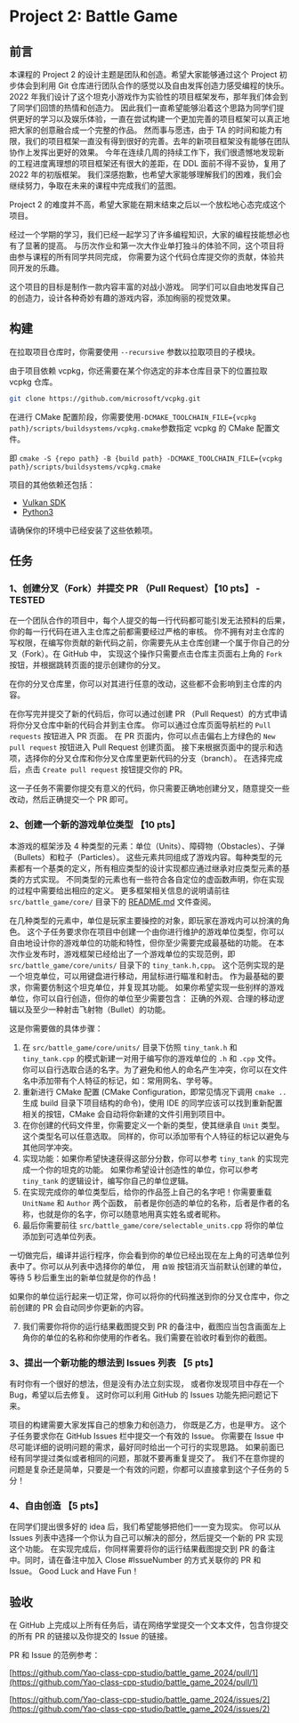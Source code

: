 # Project 2: Battle Game

## 前言

本课程的 Project 2 的设计主题是团队和创造。希望大家能够通过这个 Project 初步体会到利用 Git 仓库进行团队合作的感觉以及自由发挥创造力感受编程的快乐。
2022 年我们设计了这个坦克小游戏作为实验性的项目框架发布，那年我们体会到了同学们回馈的热情和创造力。
因此我们一直希望能够沿着这个思路为同学们提供更好的学习以及娱乐体验，一直在尝试构建一个更加完善的项目框架可以真正地把大家的创意融合成一个完整的作品。
然而事与愿违，由于 TA 的时间和能力有限，我们的项目框架一直没有得到很好的完善。去年的新项目框架没有能够在团队协作上发挥出更好的效果。
今年在连续几周的持续工作下，我们很遗憾地发现新的工程进度离理想的项目框架还有很大的差距，在 DDL 面前不得不妥协，复用了 2022 年的初版框架。
我们深感抱歉，也希望大家能够理解我们的困难，我们会继续努力，争取在未来的课程中完成我们的蓝图。

Project 2 的难度并不高，希望大家能在期末结束之后以一个放松地心态完成这个项目。

经过一个学期的学习，我们已经一起学习了许多编程知识，大家的编程技能想必也有了显著的提高。
与历次作业和第一次大作业单打独斗的体验不同，这个项目将由参与课程的所有同学共同完成，
你需要为这个代码仓库提交你的贡献，体验共同开发的乐趣。

这个项目的目标是制作一款内容丰富的对战小游戏。
同学们可以自由地发挥自己的创造力，设计各种奇妙有趣的游戏内容，添加绚丽的视觉效果。

## 构建

在拉取项目仓库时，你需要使用 `--recursive` 参数以拉取项目的子模块。

由于项目依赖 vcpkg，你还需要在某个你选定的非本仓库目录下的位置拉取 vcpkg 仓库。

```bash
git clone https://github.com/microsoft/vcpkg.git
```

在进行 CMake 配置阶段，你需要使用`-DCMAKE_TOOLCHAIN_FILE={vcpkg path}/scripts/buildsystems/vcpkg.cmake`参数指定 vcpkg 的 CMake 配置文件。

即 `cmake -S {repo path} -B {build path} -DCMAKE_TOOLCHAIN_FILE={vcpkg path}/scripts/buildsystems/vcpkg.cmake`

项目的其他依赖还包括：

- [Vulkan SDK](https://vulkan.lunarg.com/sdk/home)
- [Python3](https://www.python.org/)

请确保你的环境中已经安装了这些依赖项。

## 任务

### 1、创建分叉（Fork）并提交 PR （Pull Request）【10 pts】 - TESTED

在一个团队合作的项目中，每个人提交的每一行代码都可能引发无法预料的后果，你的每一行代码在进入主仓库之前都需要经过严格的审核。
你不拥有对主仓库的写权限，在编写你贡献的新代码之前，你需要先从主仓库创建一个属于你自己的分叉（Fork）。在 GitHub 中，
实现这个操作只需要点击仓库主页面右上角的 `Fork` 按钮，并根据跳转页面的提示创建你的分叉。

在你的分叉仓库里，你可以对其进行任意的改动，这些都不会影响到主仓库的内容。

在你写完并提交了新的代码后，你可以通过创建 PR （Pull Request）的方式申请将你分叉仓库中新的代码合并到主仓库。
你可以通过仓库页面导航栏的 `Pull requests` 按钮进入 PR 页面。
在 PR 页面内，你可以点击偏右上方绿色的 `New pull request` 按钮进入 Pull Request 创建页面。
接下来根据页面中的提示和选项，选择你的分叉仓库和你分叉仓库里更新代码的分支（branch）。
在选择完成后，点击 `Create pull request` 按钮提交你的 PR。

这一子任务不需要你提交有意义的代码，你只需要正确地创建分叉，随意提交一些改动，然后正确提交一个 PR 即可。

### 2、创建一个新的游戏单位类型 【10 pts】

本游戏的框架涉及 4 种类型的元素：单位（Units）、障碍物（Obstacles）、子弹（Bullets）和粒子（Particles）。
这些元素共同组成了游戏内容。每种类型的元素都有一个基类的定义，所有相应类型的设计实现都应通过继承对应类型元素的基类的方式实现。
不同类型的元素也有一些符合各自定位的虚函数声明，你在实现的过程中需要给出相应的定义。
更多框架相关信息的说明请前往 `src/battle_game/core/` 目录下的 [README.md](src/battle_game/core/README.md) 文件查阅。

在几种类型的元素中，单位是玩家主要操控的对象，即玩家在游戏内可以扮演的角色。
这个子任务要求你在项目中创建一个由你进行维护的游戏单位类型，你可以自由地设计你的游戏单位的功能和特性，但你至少需要完成最基础的功能。
在本次作业发布时，游戏框架已经给出了一个游戏单位的实现范例，即 `src/battle_game/core/units/` 目录下的 `tiny_tank.h,cpp`。
这个范例实现的是一个坦克单位，可以用键盘进行移动，用鼠标进行瞄准和射击。
作为最基础的要求，你需要仿制这个坦克单位，并复现其功能。
如果你希望实现一些别样的游戏单位，你可以自行创造，但你的单位至少需要包含：
正确的外观、合理的移动逻辑以及至少一种射击飞射物（Bullet）的功能。

这是你需要做的具体步骤：
1. 在 `src/battle_game/core/units/` 目录下仿照 `tiny_tank.h` 和 `tiny_tank.cpp` 的模式新建一对用于编写你的游戏单位的 `.h` 和 `.cpp` 文件。
你可以自行选取合适的名字。为了避免和他人的命名产生冲突，你可以在文件名中添加带有个人特征的标记，如：常用网名、学号等。
2. 重新进行 CMake 配置 (CMake Configuration，即常见情况下调用 `cmake ..` 生成 build 目录下项目结构的命令)，使用 IDE 的同学应该可以找到重新配置相关的按钮，CMake 会自动将你新建的文件引用到项目中。
3. 在你创建的代码文件里，你需要定义一个新的类型，使其继承自 `Unit` 类型。这个类型名可以任意选取。
同样的，你可以添加带有个人特征的标记以避免与其他同学冲突。
4. 实现功能：如果你希望快速获得这部分分数，你可以参考 `tiny_tank` 的实现完成一个你的坦克的功能。
如果你希望设计创造性的单位，你可以参考 `tiny_tank` 的逻辑设计，编写你自己的单位逻辑。
5. 在实现完成你的单位类型后，给你的作品签上自己的名字吧！你需要重载 `UnitName` 和 `Author` 两个函数，
前者是你创造的单位的名称，后者是作者的名称，也就是你的名字，你可以随意地用真实姓名或者昵称。
6. 最后你需要前往 `src/battle_game/core/selectable_units.cpp` 将你的单位添加到可选单位列表。


一切做完后，编译并运行程序，你会看到你的单位已经出现在左上角的可选单位列表中了。你可以从列表中选择你的单位，
用 `自毁` 按钮消灭当前默认创建的单位，等待 5 秒后重生出的新单位就是你的作品！

如果你的单位运行起来一切正常，你可以将你的代码推送到你的分叉仓库中，你之前创建的 PR 会自动同步你更新的内容。

7. 我们需要你将你的运行结果截图提交到 PR 的备注中，截图应当包含画面左上角你的单位的名称和你使用的作者名。我们需要在验收时看到你的截图。

### 3、提出一个新功能的想法到 Issues 列表 【5 pts】

有时你有一个很好的想法，但是没有办法立刻实现，
或者你发现项目中存在一个 Bug，希望以后去修复。
这时你可以利用 GitHub 的 Issues 功能先把问题记下来。

项目的构建需要大家发挥自己的想象力和创造力，
你既是乙方，也是甲方。
这个子任务要求你在 GitHub Issues 栏中提交一个有效的 Issue。
你需要在 Issue 中尽可能详细的说明问题的需求，最好同时给出一个可行的实现思路。
如果前面已经有同学提过类似或者相同的问题，那就不要再重复提交了。
我们不在意你提的问题是复杂还是简单，只要是一个有效的问题，你都可以直接拿到这个子任务的 5 分！

### 4、自由创造 【5 pts】

在同学们提出很多好的 idea 后，我们希望能够把他们一一变为现实。
你可以从 Issues 列表中选择一个你认为自己可以解决的部分，然后提交一个新的 PR 实现这个功能。
在实现完成后，你同样需要将你的运行结果截图提交到 PR 的备注中。同时，请在备注中加入 Close #IssueNumber 的方式关联你的 PR 和 Issue。
Good Luck and Have Fun！

## 验收

在 GitHub 上完成以上所有任务后，请在网络学堂提交一个文本文件，包含你提交的所有 PR 的链接以及你提交的 Issue 的链接。

PR 和 Issue 的范例参考：

[https://github.com/Yao-class-cpp-studio/battle_game_2024/pull/1](https://github.com/Yao-class-cpp-studio/battle_game_2024/pull/1)

[https://github.com/Yao-class-cpp-studio/battle_game_2024/issues/2](https://github.com/Yao-class-cpp-studio/battle_game_2024/issues/2)
